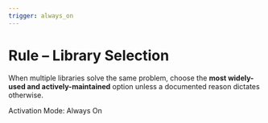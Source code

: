 ```yaml
---
trigger: always_on
---
```


# Rule – Library Selection

When multiple libraries solve the same problem, choose the **most widely-used and actively-maintained** option unless a documented reason dictates otherwise.

Activation Mode: Always On
